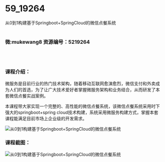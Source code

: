 # 59_19264
从0到1构建基于Springboot+SpringCloud的微信点餐系统
<br/></br>
<h3>微:mukewang8 资源编号：5219264</h3>
<br/></br>
<h3>课程介绍：</h3>
<p>微服务是目前行业的热门技术架构，随着移动互联网愈演愈烈，微信支付和外卖成为人们的首选，为了让广大技术爱好者掌握微服务架构和业务结合，从而研发了本套<a title="查看与 微信点餐 相关的文章" target="_blank">微信点餐</a>实战案例。</p>
<p>本课程带大家实现一个完整的、高性能的<a title="查看与 微信点餐 相关的文章" target="_blank">微信点餐</a>系统，该微信点餐系统采用时下强大的springboot+spring cloud技术构建，系统采用微服务构建方式，掌握本套课程能满足目前市场上企业级的开发需求。</p>
<p><img src="https://www.ko996.com/wp-content/uploads/img/2021/03/1-111-300x140.png" alt="从0到1构建基于Springboot+SpringCloud的微信点餐系统"></p>
<div class="info-desc">
<h3>课程截图：</h3>
<p><img src="https://www.ko996.com/wp-content/uploads/img/2021/03/2-114.png" alt="从0到1构建基于Springboot+SpringCloud的微信点餐系统"></p>


			
</div>
